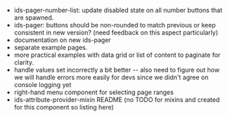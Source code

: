 - ids-pager-number-list: update disabled state on all number buttons that are spawned.
- ids-pager: buttons should be non-rounded to match previous or keep consistent in new version?
(need feedback on this aspect particularly)
- documentation on new ids-pager
- separate example pages.
- more practical examples with data grid or list of content to paginate for clarity.
- handle values set incorrectly a bit better -- also need to figure out
how we will handle errors more easily for devs since we didn't agree on console
logging yet
- right-hand menu component for selecting page ranges
- ids-attribute-provider-mixin README
(no TODO for mixins and created for this component so listing here)